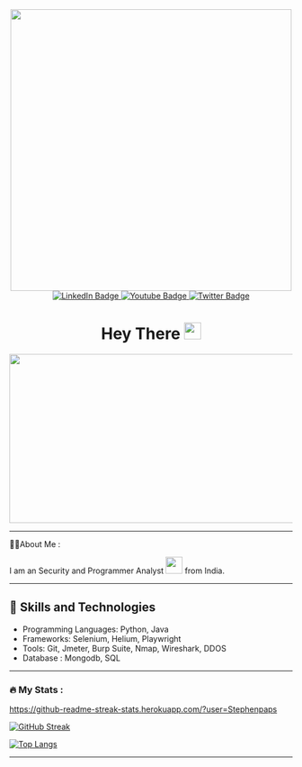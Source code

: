

<div id="header" align="center">
  <img src="https://media.giphy.com/media/RbDKaczqWovIugyJmW/giphy.gif" width="500"/>
  </div>
  
  <div id="header" align="center">
  <a href="https://www.linkedin.com/in/stephenjqa">
    <img src="https://img.shields.io/badge/LinkedIn-blue?style=for-the-badge&logo=linkedin&logoColor=white" alt="LinkedIn Badge" href="https://www.linkedin.com/in/stephenjqa/"/>
  </a>
  <a href="your-youtube-URL">
    <img src="https://img.shields.io/badge/YouTube-red?style=for-the-badge&logo=youtube&logoColor=white" alt="Youtube Badge"/>
  </a>
  <a href="your-twitter-URL">
    <img src="https://img.shields.io/badge/Twitter-blue?style=for-the-badge&logo=twitter&logoColor=white" alt="Twitter Badge"/>
  </a>
  
</div>
<div id="header" align="center">
<img src="https://komarev.com/ghpvc/?username=Stephenpaps&style=flat-square&color=blue" alt=""/>
</div>

<h1 align="center">
  Hey There
  <img src="https://media.giphy.com/media/hvRJCLFzcasrR4ia7z/giphy.gif" width="30px"/>
</h1>

<div align="center">
  <img src="https://media.giphy.com/media/dWesBcTLavkZuG35MI/giphy.gif" width="600" height="300"/>
</div>

---

:man_technologist:About Me :

I am an Security and Programmer Analyst <img src="https://media.giphy.com/media/WUlplcMpOCEmTGBtBW/giphy.gif" width="30"> from India.

---

## 🚀 Skills and Technologies
- Programming Languages: Python, Java
- Frameworks: Selenium, Helium, Playwright
- Tools: Git, Jmeter, Burp Suite, Nmap, Wireshark, DDOS
- Database : Mongodb, SQL
 
 ---
 
 ### :fire: My Stats :
 https://github-readme-streak-stats.herokuapp.com/?user=Stephenpaps
 
 [![GitHub Streak](http://github-readme-streak-stats.herokuapp.com?user=Stephenpaps&theme=dark&background=000000)](https://git.io/streak-stats)
 
 [![Top Langs](https://github-readme-stats.vercel.app/api/top-langs/?username=Stephenpaps&layout=compact&theme=vision-friendly-dark)](https://github.com/anuraghazra/github-readme-stats)
 
 ---
